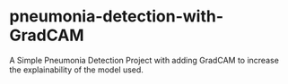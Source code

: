 # pneumonia-detection-with-GradCAM
A Simple Pneumonia Detection Project with adding GradCAM to increase the explainability of the model used.

